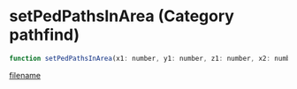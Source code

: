 # setPedPathsInArea (Category pathfind)

```js
function setPedPathsInArea(x1: number, y1: number, z1: number, x2: number, y2: number, z2: number, unknown: boolean): void
```

[filename](setPedPathsInArea_m.md ':include')